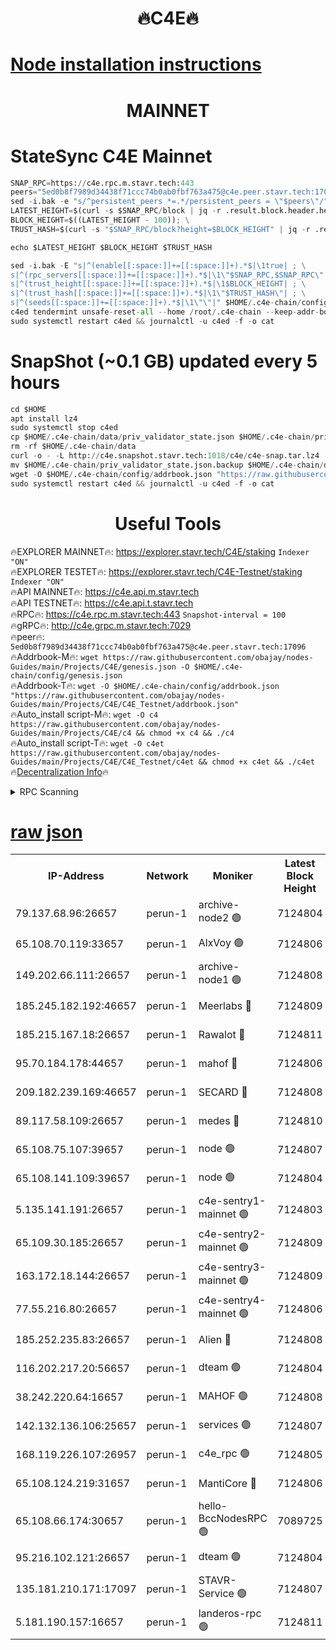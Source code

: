 <h1 align="center"> 🔥C4E🔥</h1>

[Node installation instructions](https://github.com/obajay/nodes-Guides/tree/main/Projects/C4E)
=

<h1 align="center"> MAINNET</h1>

# StateSync C4E Mainnet
```python
SNAP_RPC=https://c4e.rpc.m.stavr.tech:443
peers="5ed0b8f7989d34438f71ccc74b0ab0fbf763a475@c4e.peer.stavr.tech:17096"
sed -i.bak -e "s/^persistent_peers *=.*/persistent_peers = \"$peers\"/" $HOME/.c4e-chain/config/config.toml
LATEST_HEIGHT=$(curl -s $SNAP_RPC/block | jq -r .result.block.header.height); \
BLOCK_HEIGHT=$((LATEST_HEIGHT - 100)); \
TRUST_HASH=$(curl -s "$SNAP_RPC/block?height=$BLOCK_HEIGHT" | jq -r .result.block_id.hash)

echo $LATEST_HEIGHT $BLOCK_HEIGHT $TRUST_HASH

sed -i.bak -E "s|^(enable[[:space:]]+=[[:space:]]+).*$|\1true| ; \
s|^(rpc_servers[[:space:]]+=[[:space:]]+).*$|\1\"$SNAP_RPC,$SNAP_RPC\"| ; \
s|^(trust_height[[:space:]]+=[[:space:]]+).*$|\1$BLOCK_HEIGHT| ; \
s|^(trust_hash[[:space:]]+=[[:space:]]+).*$|\1\"$TRUST_HASH\"| ; \
s|^(seeds[[:space:]]+=[[:space:]]+).*$|\1\"\"|" $HOME/.c4e-chain/config/config.toml
c4ed tendermint unsafe-reset-all --home /root/.c4e-chain --keep-addr-book
sudo systemctl restart c4ed && journalctl -u c4ed -f -o cat
```
# SnapShot (~0.1 GB) updated every 5 hours
```python
cd $HOME
apt install lz4
sudo systemctl stop c4ed
cp $HOME/.c4e-chain/data/priv_validator_state.json $HOME/.c4e-chain/priv_validator_state.json.backup
rm -rf $HOME/.c4e-chain/data
curl -o - -L http://c4e.snapshot.stavr.tech:1018/c4e/c4e-snap.tar.lz4 | lz4 -c -d - | tar -x -C $HOME/.c4e-chain --strip-components 2
mv $HOME/.c4e-chain/priv_validator_state.json.backup $HOME/.c4e-chain/data/priv_validator_state.json
wget -O $HOME/.c4e-chain/config/addrbook.json "https://raw.githubusercontent.com/obajay/nodes-Guides/main/Projects/C4E/addrbook.json"
sudo systemctl restart c4ed && journalctl -u c4ed -f -o cat
```
 <h1 align="center"> Useful Tools</h1>

🔥EXPLORER MAINNET🔥:  https://explorer.stavr.tech/C4E/staking            `Indexer "ON"` \
🔥EXPLORER TESTET🔥:   https://explorer.stavr.tech/C4E-Testnet/staking     `Indexer "ON"` \
🔥API MAINNET🔥:       https://c4e.api.m.stavr.tech \
🔥API TESTNET🔥:       https://c4e.api.t.stavr.tech \
🔥RPC🔥:               https://c4e.rpc.m.stavr.tech:443                  `Snapshot-interval = 100` \
🔥gRPC🔥:              http://c4e.grpc.m.stavr.tech:7029 \
🔥peer🔥:              `5ed0b8f7989d34438f71ccc74b0ab0fbf763a475@c4e.peer.stavr.tech:17096` \
🔥Addrbook-M🔥:    ```wget https://raw.githubusercontent.com/obajay/nodes-Guides/main/Projects/C4E/genesis.json -O $HOME/.c4e-chain/config/genesis.json``` \
🔥Addrbook-T🔥:    ```wget -O $HOME/.c4e-chain/config/addrbook.json "https://raw.githubusercontent.com/obajay/nodes-Guides/main/Projects/C4E/C4E_Testnet/addrbook.json"``` \
🔥Auto_install script-M🔥: ```wget -O c4 https://raw.githubusercontent.com/obajay/nodes-Guides/main/Projects/C4E/c4 && chmod +x c4 && ./c4``` \
🔥Auto_install script-T🔥: ```wget -O c4et https://raw.githubusercontent.com/obajay/nodes-Guides/main/Projects/C4E/C4E_Testnet/c4et && chmod +x c4et && ./c4et``` \
🔥[Decentralization Info](https://github.com/obajay/StateSync-snapshots/tree/main/Projects/C4E/Decentralization)🔥




<details>
<summary>RPC Scanning</summary>

<h2 align="center"> We scan nodes in real time every 4 hours. And we provide the final result of RPC endpoints.
We cannot influence the operation of these nodes in any way. </h2>


```python
If Voting Power is higher than 0 --> then the Node is a validator of the network and may be subject to attack and be a potential threat to the chain.
```
```python
We marked such validators with a red symbol
```

</details>

[raw json](https://rpc-check.c4e.stavr.tech/c4e/rpc-c4e-result.json)
=



<table><tr><th>IP-Address</th><th>Network</th><th>Moniker</th><th>Latest Block Height</th><th>Earliest Block Height</th><th>Catching Up</th><th>Tx Index</th><th>Voting Power</th><th>Scan Time</th></tr><tr><td>79.137.68.96:26657</td><td>perun-1</td><td>archive-node2 🟢</td><td>7124804</td><td>1</td><td>False</td><td>on</td><td>0</td><td>2024-02-11T04:58:42.280709602UTC</td></tr><tr><td>65.108.70.119:33657</td><td>perun-1</td><td>AlxVoy 🟢</td><td>7124806</td><td>1</td><td>False</td><td>on</td><td>0</td><td>2024-02-11T04:58:56.723328628UTC</td></tr><tr><td>149.202.66.111:26657</td><td>perun-1</td><td>archive-node1 🟢</td><td>7124808</td><td>1</td><td>False</td><td>on</td><td>0</td><td>2024-02-11T04:59:13.309003955UTC</td></tr><tr><td>185.245.182.192:46657</td><td>perun-1</td><td>Meerlabs 🔴</td><td>7124809</td><td>1051501</td><td>False</td><td>on</td><td>344594</td><td>2024-02-11T04:59:18.627750270UTC</td></tr><tr><td>185.215.167.18:26657</td><td>perun-1</td><td>Rawalot 🔴</td><td>7124811</td><td>1090501</td><td>False</td><td>on</td><td>450002</td><td>2024-02-11T04:59:30.524395225UTC</td></tr><tr><td>95.70.184.178:44657</td><td>perun-1</td><td>mahof 🔴</td><td>7124806</td><td>2342001</td><td>False</td><td>off</td><td>1356338</td><td>2024-02-11T04:58:56.065445461UTC</td></tr><tr><td>209.182.239.169:46657</td><td>perun-1</td><td>SECARD 🔴</td><td>7124808</td><td>2616101</td><td>False</td><td>off</td><td>749292</td><td>2024-02-11T04:59:08.560480255UTC</td></tr><tr><td>89.117.58.109:26657</td><td>perun-1</td><td>medes 🔴</td><td>7124810</td><td>2826001</td><td>False</td><td>off</td><td>890936</td><td>2024-02-11T04:59:25.741475942UTC</td></tr><tr><td>65.108.75.107:39657</td><td>perun-1</td><td>node 🟢</td><td>7124807</td><td>5198801</td><td>False</td><td>on</td><td>0</td><td>2024-02-11T04:58:59.684451938UTC</td></tr><tr><td>65.108.141.109:39657</td><td>perun-1</td><td>node 🟢</td><td>7124804</td><td>5303301</td><td>False</td><td>on</td><td>0</td><td>2024-02-11T04:58:44.784762466UTC</td></tr><tr><td>5.135.141.191:26657</td><td>perun-1</td><td>c4e-sentry1-mainnet 🟢</td><td>7124803</td><td>6198001</td><td>False</td><td>on</td><td>0</td><td>2024-02-11T04:58:41.302946618UTC</td></tr><tr><td>65.109.30.185:26657</td><td>perun-1</td><td>c4e-sentry2-mainnet 🟢</td><td>7124809</td><td>6238301</td><td>False</td><td>on</td><td>0</td><td>2024-02-11T04:59:18.289439782UTC</td></tr><tr><td>163.172.18.144:26657</td><td>perun-1</td><td>c4e-sentry3-mainnet 🟢</td><td>7124809</td><td>6239001</td><td>False</td><td>on</td><td>0</td><td>2024-02-11T04:59:19.316536592UTC</td></tr><tr><td>77.55.216.80:26657</td><td>perun-1</td><td>c4e-sentry4-mainnet 🟢</td><td>7124806</td><td>6241001</td><td>False</td><td>on</td><td>0</td><td>2024-02-11T04:58:56.398982120UTC</td></tr><tr><td>185.252.235.83:26657</td><td>perun-1</td><td>Alien 🔴</td><td>7124808</td><td>6502501</td><td>False</td><td>on</td><td>648118</td><td>2024-02-11T04:59:13.750180096UTC</td></tr><tr><td>116.202.217.20:56657</td><td>perun-1</td><td>dteam 🟢</td><td>7124804</td><td>6800901</td><td>False</td><td>on</td><td>0</td><td>2024-02-11T04:58:41.569071542UTC</td></tr><tr><td>38.242.220.64:16657</td><td>perun-1</td><td>MAHOF 🟢</td><td>7124808</td><td>6885501</td><td>False</td><td>on</td><td>0</td><td>2024-02-11T04:59:10.895578772UTC</td></tr><tr><td>142.132.136.106:25657</td><td>perun-1</td><td>services 🟢</td><td>7124807</td><td>7012001</td><td>False</td><td>on</td><td>0</td><td>2024-02-11T04:58:59.313292063UTC</td></tr><tr><td>168.119.226.107:26957</td><td>perun-1</td><td>c4e_rpc 🟢</td><td>7124805</td><td>7024805</td><td>False</td><td>on</td><td>0</td><td>2024-02-11T04:58:49.113945860UTC</td></tr><tr><td>65.108.124.219:31657</td><td>perun-1</td><td>MantiCore 🔴</td><td>7124806</td><td>7024806</td><td>False</td><td>off</td><td>729091</td><td>2024-02-11T04:58:55.609804419UTC</td></tr><tr><td>65.108.66.174:30657</td><td>perun-1</td><td>hello-BccNodesRPC 🟢</td><td>7089725</td><td>7089601</td><td>False</td><td>on</td><td>0</td><td>2024-02-11T04:58:57.038255548UTC</td></tr><tr><td>95.216.102.121:26657</td><td>perun-1</td><td>dteam 🟢</td><td>7124804</td><td>7116001</td><td>False</td><td>on</td><td>0</td><td>2024-02-11T04:58:41.914568244UTC</td></tr><tr><td>135.181.210.171:17097</td><td>perun-1</td><td>STAVR-Service 🟢</td><td>7124807</td><td>7123001</td><td>False</td><td>on</td><td>0</td><td>2024-02-11T04:59:00.023227579UTC</td></tr><tr><td>5.181.190.157:16657</td><td>perun-1</td><td>landeros-rpc 🟢</td><td>7124811</td><td>7123501</td><td>False</td><td>on</td><td>0</td><td>2024-02-11T04:59:30.198543696UTC</td></tr></table>
